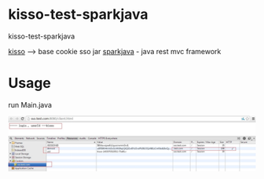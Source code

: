 kisso-test-sparkjava
====================

kisso-test-sparkjava

[kisso](https://github.com/tuzip/sso) --> base cookie sso jar
[sparkjava](http://www.sparkjava.com/) - java rest mvc framework


Usage
====================
run Main.java

![GitHub](https://github.com/tuzip/kisso-test-sparkjava/blob/master/login.jpg "Kisso,login cookie")

